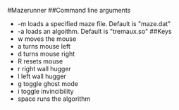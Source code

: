 #Mazerunner
##Command line arguments
- -m loads a specified maze file.  Default is "maze.dat"
- -a loads an algoithm.  Default is "tremaux.so"
##Keys
- w moves the mouse
- a turns mouse left
- d turns mouse right
- R resets mouse 
- r right wall hugger
- l left wall hugger
- g toggle ghost mode
- i toggle invincibility
- space runs the algorithm
